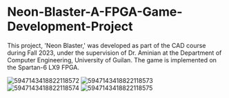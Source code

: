# Neon-Blaster-A-FPGA-Game-Development-Project
This project, 'Neon Blaster,' was developed as part of the CAD course during Fall 2023, under the supervision of Dr. Aminian at the Department of Computer Engineering, University of Guilan. The game is implemented on the Spartan-6 LX9 FPGA.



![5947143418822118572](https://github.com/user-attachments/assets/ca5d4544-5691-439c-862c-940ed2620400)
![5947143418822118573](https://github.com/user-attachments/assets/e7d9e3ab-a48a-4ed6-ad35-f1a8c4da6a53)
![5947143418822118574](https://github.com/user-attachments/assets/cce19675-e608-422a-98f5-875b2918bd3e)
![5947143418822118575](https://github.com/user-attachments/assets/ba809027-391e-41bc-a6e6-70f8e90e4728)
